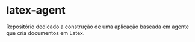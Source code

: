 # latex-agent
Repositório dedicado a construção de uma aplicação baseada em agente que cria documentos em Latex.
